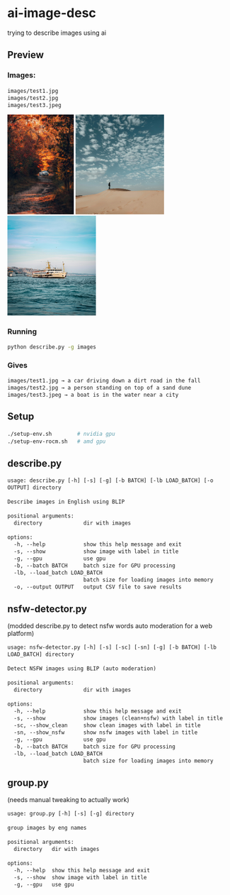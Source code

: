 # ai-image-desc
trying to describe images using ai

## Preview

### Images:
```
images/test1.jpg
images/test2.jpg
images/test3.jpeg
```

<img src="images/test1.jpg" width="150" height="225">
<img src="images/test2.jpg" width="200" height="225">
<img src="images/test3.jpeg" width="200" height="225">

### Running
```sh
python describe.py -g images
```

### Gives
```
images/test1.jpg → a car driving down a dirt road in the fall
images/test2.jpg → a person standing on top of a sand dune
images/test3.jpeg → a boat is in the water near a city
```


## Setup
```sh
./setup-env.sh        # nvidia gpu
./setup-env-rocm.sh   # amd gpu
```

## describe.py
```
usage: describe.py [-h] [-s] [-g] [-b BATCH] [-lb LOAD_BATCH] [-o OUTPUT] directory

Describe images in English using BLIP

positional arguments:
  directory             dir with images

options:
  -h, --help            show this help message and exit
  -s, --show            show image with label in title
  -g, --gpu             use gpu
  -b, --batch BATCH     batch size for GPU processing
  -lb, --load_batch LOAD_BATCH
                        batch size for loading images into memory
  -o, --output OUTPUT   output CSV file to save results
```

## nsfw-detector.py
(modded describe.py to detect nsfw words auto moderation for a web platform)
```
usage: nsfw-detector.py [-h] [-s] [-sc] [-sn] [-g] [-b BATCH] [-lb LOAD_BATCH] directory

Detect NSFW images using BLIP (auto moderation)

positional arguments:
  directory             dir with images

options:
  -h, --help            show this help message and exit
  -s, --show            show images (clean+nsfw) with label in title
  -sc, --show_clean     show clean images with label in title
  -sn, --show_nsfw      show nsfw images with label in title
  -g, --gpu             use gpu
  -b, --batch BATCH     batch size for GPU processing
  -lb, --load_batch LOAD_BATCH
                        batch size for loading images into memory
```

## group.py
(needs manual tweaking to actually work)
```
usage: group.py [-h] [-s] [-g] directory

group images by eng names

positional arguments:
  directory   dir with images

options:
  -h, --help  show this help message and exit
  -s, --show  show image with label in title
  -g, --gpu   use gpu
```
